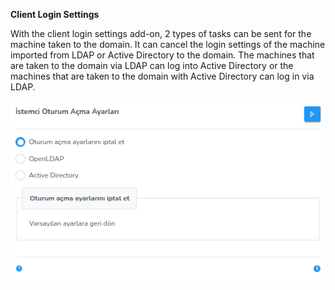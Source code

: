 **Client Login Settings**

With the client login settings add-on, 2 types of tasks can be sent for the machine taken to the domain. It can cancel the login settings of the machine imported from LDAP or Active Directory to the domain. The machines that are taken to the domain via LDAP can log into Active Directory or the machines that are taken to the domain with Active Directory can log in via LDAP.

[![Client Login Settings](../images/computerManagement/computerLoginSettings.png)](../images/computerManagement/computerLoginSettings.png)<link href=/lider3.0/assets/style.css rel=stylesheet></link>
